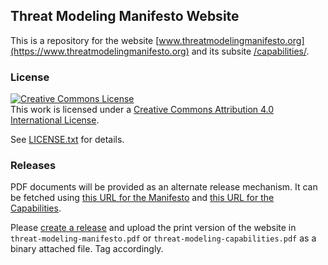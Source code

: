## Threat Modeling Manifesto Website

This is a repository for the website [www.threatmodelingmanifesto.org](https://www.threatmodelingmanifesto.org) and its subsite [/capabilities/](https://www.threatmodelingmanifesto.org/capabilities/).

### License

<a rel="license" href="http://creativecommons.org/licenses/by/4.0/"><img alt="Creative Commons License" style="border-width:0" src="https://i.creativecommons.org/l/by/4.0/88x31.png" /></a><br />This work is licensed under a <a rel="license" href="http://creativecommons.org/licenses/by/4.0/">Creative Commons Attribution 4.0 International License</a>.

See [LICENSE.txt](LICENSE.txt) for details.

### Releases
PDF documents will be provided as an alternate release mechanism. It can be fetched using [this URL for the Manifesto](https://github.com/Threat-Modeling-Manifesto/threat-modeling-manifesto/releases/download/1/threat-modeling-manifesto.pdf) and [this URL for the Capabilities](https://github.com/Threat-Modeling-Manifesto/threat-modeling-manifesto/releases/download/capabilities/threat-modeling-capabilities.pdf).

Please [create a release](https://github.com/Threat-Modeling-Manifesto/threat-modeling-manifesto/releases/new) and upload the print version of the website in `threat-modeling-manifesto.pdf` or `threat-modeling-capabilities.pdf` as a binary attached file. Tag accordingly.

